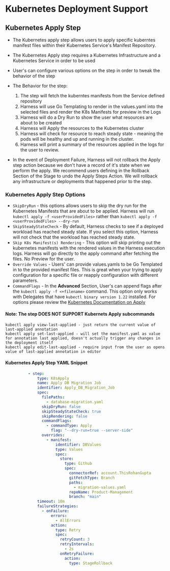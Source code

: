# Kubernetes Deployment Support

## Kubernetes Apply Step

- The Kubernetes apply step allows users to apply specific kuberntes manifest files within their Kubernetes Service's Manifest Repository.

- The Kubernetes Apply step requires a Kubernetes Infrastructure and a Kubernetes Service in order to be used

- User's can configure various options on the step in order to tweak the behavior of the step

- The Behavior for the step:
    1. The step will fetch the kuberntes manifests from the Service defined repository
    2. Harness will use Go Templating to render in the values.yaml into the selected files and render the K8s Manifests for preview in the Logs
    3. Harness will do a Dry Run to show the user what resources are about to be created
    4. Harness will Apply the resources to the Kubernetes cluster
    5. Harness will check for resource to reach steady state - meaning the pods will be healthy and up and running in the cluster.
    6. Harness will print a summary of the resources applied in the logs for the user to review.

- In the event of Deployment Failure, Harness will not rollback the Apply step action because we don't have a record of it's state when we perform the apply. We recommend users defining in the Rollback Section of the Stage to undo the Apply Steps Action. We will rollback any infrastructure or deployments that happened prior to the step.

### Kubernetes Apply Step Options

- `SkipDryRun` - this options allows users to skip the dry run for the Kubernetes Manifests that are about to be applied. Harness will run `kubectl apply -f <userProvidedFiles>` rather than `kubectl apply -f <userProvidedFiles> --dry-run`
- `SkipSteadyStateCheck` - By default, Harness checks to see if a deployed workload has reached steady state. If you select this option, Harness will not check that the workload has reached steady state.
- `Skip K8s Manifest(s) Rendering` - This option will skip printing out the kubernetes manifests with the rendered values in the Harness execution logs. Harness will go directly to the apply command after fetching the files. No Preview for the user.
- `Override Values` - Users' can provide values.yamls to be Go Templated in to the provided manifest files. This is great when your trying to apply configuration for a specific file or reapply configuration with different parameters.
- `CommandFlags` - In the **Advanced** Section, User's can append flags after the `kubectl apply -f <+filename>` command. This option only works with Delegates that have `kubectl binary version 1.22` installed. For options please review the [Kubernetes Documentation on Apply](https://kubernetes.io/docs/reference/generated/kubectl/kubectl-commands#apply)


#### Note: The step DOES NOT SUPPORT Kubernets Apply subcommands

```TEXT
kubectl apply view-last-applied - just return the current value of last-applied annotation
kubectl apply set-last-applied - will set the manifest.yaml as value for annotation last applied, doesn't actually trigger any changes in the deployment itself
kubectl apply edit-last-applied - require input from the user as opens value of last-applied annotation in editor
```

#### Kubernetes Apply Step YAML Snippet

```YAML
          - step:
              type: K8sApply
              name: Apply DB Migration Job
              identifier: Apply_DB_Migration_Job
              spec:
                filePaths:
                  - database-migration.yaml
                skipDryRun: false
                skipSteadyStateCheck: true
                skipRendering: false
                commandFlags: 
                  - commandType: Apply
                    flag: "--dry-run=true --server-side"
                overrides:
                  - manifest:
                      identifier: DBValues
                      type: Values
                      spec:
                        store:
                          type: Github
                          spec:
                            connectorRef: account.ThisRohanGupta
                            gitFetchType: Branch
                            paths:
                              - migration-values.yaml
                            repoName: Product-Management
                            branch: "main"
              timeout: 10m
              failureStrategies:
                - onFailure:
                    errors:
                      - AllErrors
                    action:
                      type: Retry
                      spec:
                        retryCount: 3
                        retryIntervals:
                          - 2s
                        onRetryFailure:
                          action:
                            type: StageRollback
```
